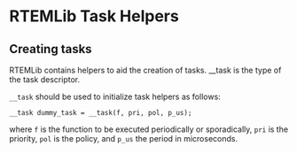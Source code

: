 
# RTEMLib Task Helpers

## Creating tasks

RTEMLib contains helpers to aid the creation of tasks. __task is the type of the task descriptor.

```__task``` should be used to initialize task helpers as follows:

~~~~~~~{.cpp}
__task dummy_task = __task(f, pri, pol, p_us);

~~~~~~~
where `f` is the function to be executed periodically or sporadically, `pri` is the priority, `pol` is the policy, and `p_us` the period in microseconds.

